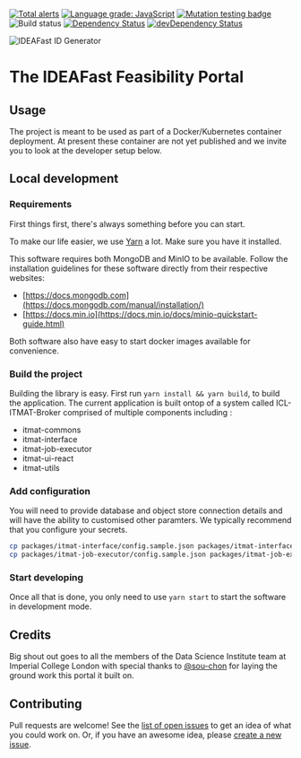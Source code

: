 [![Total alerts](https://img.shields.io/lgtm/alerts/g/ideafast/ideafast-portal.svg?logo=lgtm&logoWidth=18)](https://lgtm.com/projects/g/ideafast/ideafast-portal/alerts/)
[![Language grade: JavaScript](https://img.shields.io/lgtm/grade/javascript/g/ideafast/ideafast-portal.svg?logo=lgtm&logoWidth=18)](https://lgtm.com/projects/g/ideafast/ideafast-portal/context:javascript)
[![Mutation testing badge](https://img.shields.io/endpoint?style=flat&url=https%3A%2F%2Fbadge-api.stryker-mutator.io%2Fgithub.com%2Fideafast%2Fideafast-portal%2Fmaster)](https://dashboard.stryker-mutator.io/reports/github.com/ideafast/ideafast-portal/master)
![Build status](https://github.com/ideafast/ideafast-portal/workflows/Test%20and%20Build%20CI/badge.svg)
[![Dependency Status](https://img.shields.io/david/ideafast/ideafast-portal.svg)](https://david-dm.org/ideafast/ideafast-portal)
[![devDependency Status](https://img.shields.io/david/dev/ideafast/ideafast-portal.svg)](https://david-dm.org/ideafast/ideafast-portal?type=dev)

![IDEAFast ID Generator](https://avatars3.githubusercontent.com/u/60649739?s=100&v=4)

# The IDEAFast Feasibility Portal

## Usage

The project is meant to be used as part of a Docker/Kubernetes container deployment. At present these container are not yet published and we invite you to look at the developer setup below.

## Local development

### Requirements

First things first, there's always something before you can start.

To make our life easier, we use [Yarn](https://yarnpkg.com/) a lot. Make sure you have it installed.

This software requires both MongoDB and MinIO to be available. Follow the installation guidelines for these software directly from their respective websites:
- [https://docs.mongodb.com](https://docs.mongodb.com/manual/installation/)
- [https://docs.min.io](https://docs.min.io/docs/minio-quickstart-guide.html)

Both software also have easy to start docker images available for convenience.

### Build the project

Building the library is easy. First run `yarn install && yarn build`, to build the application. The current application is built ontop of a system called ICL-ITMAT-Broker comprised of multiple components including :

- itmat-commons
- itmat-interface
- itmat-job-executor
- itmat-ui-react
- itmat-utils

### Add configuration

You will need to provide database and object store connection details and will have the ability to customised other paramters. We typically recommend that you configure your secrets.

```bash
cp packages/itmat-interface/config.sample.json packages/itmat-interface/config.json
cp packages/itmat-job-executor/config.sample.json packages/itmat-job-executor/config.json
```

### Start developing

Once all that is done, you only need to use `yarn start` to start the software in development mode.

## Credits

Big shout out goes to all the members of the Data Science Institute team at Imperial College London with special thanks to [@sou-chon](https://github.com/sou-chon) for laying the ground work this portal it built on.

## Contributing
Pull requests are welcome!
See the [list of open issues](https://github.com/ideafast/ideafast-portal/issues) to get an idea of what you could work on.
Or, if you have an awesome idea, please [create a new issue](https://github.com/ideafast/ideafast-portal/issues/new).
